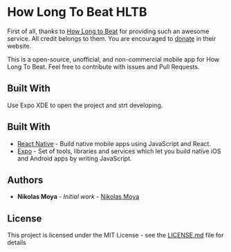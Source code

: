 # How Long To Beat HLTB

First of all, thanks to [How Long to Beat](http://howlongtobeat.com) for providing such an awesome service. All
credit belongs to them. You are encouraged to [donate](https://howlongtobeat.com/donate.php) in their website.

This is a open-source, unofficial, and non-commercial mobile app for How Long To Beat. Feel free to contribute with issues
and Pull Requests.

## Built With
Use Expo XDE to open the project and strt developing.

## Built With

* [React Native](https://facebook.github.io/react-native/) - Build native mobile apps using JavaScript and React.
* [Expo](https://docs.expo.io/versions/latest/) - Set of tools, libraries and services which let you build native iOS and Android apps by writing JavaScript.

## Authors

* **Nikolas Moya** - *Initial work* - [Nikolas Moya](http://nikolasmoya.com)

## License

This project is licensed under the MIT License - see the [LICENSE.md](LICENSE.md) file for details